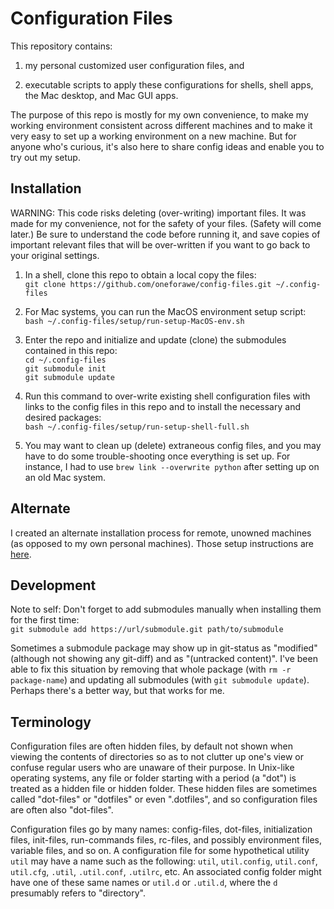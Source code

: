 # Configuration Files

This repository contains:

1. my personal customized user configuration files, and

2. executable scripts to apply these configurations for shells, shell apps, the
Mac desktop, and Mac GUI apps.

The purpose of this repo is mostly for my own convenience, to make my working
environment consistent across different machines and to make it very easy to set
up a working environment on a new machine.  But for anyone who's curious, it's
also here to share config ideas and enable you to try out my setup.


## Installation

WARNING: This code risks deleting (over-writing) important files. It was made
for my convenience, not for the safety of your files.  (Safety will come later.)
Be sure to understand the code before running it, and save copies of important
relevant files that will be over-written if you want to go back to your original
settings.

1. In a shell, clone this repo to obtain a local copy the files:  
   `git clone https://github.com/oneforawe/config-files.git ~/.config-files`

2. For Mac systems, you can run the MacOS environment setup script:  
   `bash ~/.config-files/setup/run-setup-MacOS-env.sh`

3. Enter the repo and initialize and update (clone) the submodules contained in
this repo:  
   `cd ~/.config-files`  
   `git submodule init`  
   `git submodule update`

4. Run this command to over-write existing shell configuration files with links
to the config files in this repo and to install the necessary and desired
packages:  
   `bash ~/.config-files/setup/run-setup-shell-full.sh`

5. You may want to clean up (delete) extraneous config files, and you may have
to do some trouble-shooting once everything is set up.  For instance, I had to
use `brew link --overwrite python` after setting up on an old Mac system.


## Alternate

I created an alternate installation process for remote, unowned machines (as
opposed to my own personal machines).  Those setup instructions are
[here](https://github.com/oneforawe/config-files/tree/master/setup/remote-machine-setup).


## Development

Note to self: Don't forget to add submodules manually when installing them for
the first time:  
   `git submodule add https://url/submodule.git path/to/submodule`

Sometimes a submodule package may show up in git-status as "modified" (although
not showing any git-diff) and as "(untracked content)".  I've been able to fix
this situation by removing that whole package (with `rm -r package-name`) and
updating all submodules (with `git submodule update`).  Perhaps there's a better
way, but that works for me.


## Terminology

Configuration files are often hidden files, by default not shown when viewing
the contents of directories so as to not clutter up one's view or confuse
regular users who are unaware of their purpose.  In Unix-like operating systems,
any file or folder starting with a period (a "dot") is treated as a hidden file
or hidden folder.  These hidden files are sometimes called "dot-files" or
"dotfiles" or even ".dotfiles", and so configuration files are often also
"dot-files".

Configuration files go by many names: config-files, dot-files, initialization
files, init-files, run-commands files, rc-files, and possibly environment files,
variable files, and so on.  A configuration file for some hypothetical utility
`util` may have a name such as the following: `util`, `util.config`,
`util.conf`, `util.cfg`, `.util`, `.util.conf`, `.utilrc`, etc.  An associated
config folder might have one of these same names or `util.d` or `.util.d`, where
the `d` presumably refers to "directory".


